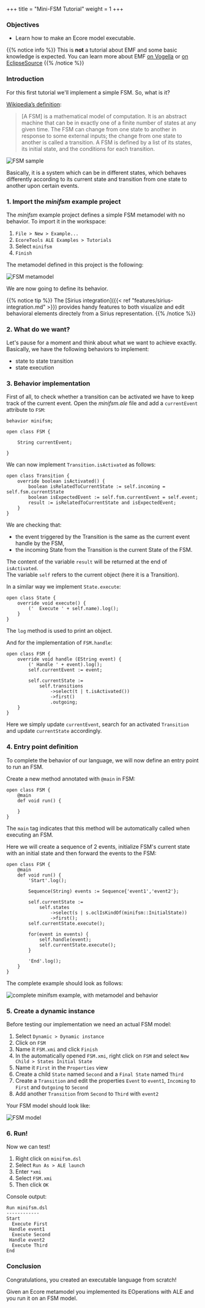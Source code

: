 +++
title = "Mini-FSM Tutorial"
weight = 1
+++

### Objectives

- Learn how to make an Ecore model executable.

{{% notice info %}}
This is **not** a tutorial about EMF and some basic knowledge is expected. You can learn more about EMF [on Vogella](https://www.vogella.com/tutorials/EclipseEMF/article.html) or [on EclipseSource](https://eclipsesource.com/blogs/tutorials/emf-tutorial/)
{{% /notice %}}

### Introduction

For this first tutorial we'll implement a simple FSM. So, what is it?

[Wikipedia’s definition](https://en.wikipedia.org/wiki/Finite-state_machine):
> [A FSM] is a mathematical model of computation. It is an abstract machine that can be in exactly one of a finite number of states at any given time. The FSM can change from one state to another in response to some external inputs; the change from one state to another is called a transition. A FSM is defined by a list of its states, its initial state, and the conditions for each transition.

![FSM sample](https://upload.wikimedia.org/wikipedia/commons/thumb/9/9e/Turnstile_state_machine_colored.svg/330px-Turnstile_state_machine_colored.svg.png)

Basically, it is a system which can be in different states, which behaves differently according to its current state and transition from one state to another upon certain events.

### 1. Import the _minifsm_ example project

The _minifsm_ example project defines a simple FSM metamodel with no behavior. To import it in the workspace:

1. `File > New > Example...`
2. `EcoreTools ALE Examples > Tutorials`
3. Select `minifsm`
4. `Finish`

The metamodel defined in this project is the following:

![FSM metamodel](/images/minifsm_metamodel_diagram.png)

We are now going to define its behavior. 

{{% notice tip %}}
The [Sirius integration]({{< ref "features/sirius-integration.md" >}}) provides handy features to both visualize and edit behavioral elements directely from a Sirius representation.
{{% /notice %}}

### 2. What do we want?

Let's pause for a moment and think about what we want to achieve exactly. Basically, we have the following behaviors to implement:
 - state to state transition
 - state execution

### 3. Behavior implementation

First of all, to check whether a transition can be activated we have to keep track of the current event. Open the _minifsm.ale_ file and add a `currentEvent` attribute to `FSM`:

```
behavior minifsm;

open class FSM {

    String currentEvent;

}
```

We can now implement `Transition.isActivated` as follows:

```
open class Transition {
    override boolean isActivated() {
        boolean isRelatedToCurrentState := self.incoming = self.fsm.currentState
        boolean isExpectedEvent := self.fsm.currentEvent = self.event;
        result := isRelatedToCurrentState and isExpectedEvent;
    }
}
```

We are checking that:
 * the event triggered by the Transition is the same as the current event handle by the FSM,
 * the incoming State from the Transition is the current State of the FSM.

The content of the variable `result` will be returned at the end of `isActivated`.  
The variable `self` refers to the current object (here it is a Transition).


In a similar way we implement `State.execute`:

```
open class State {
    override void execute() {
        ('  Execute ' + self.name).log();
    }
}
```

The `log` method is used to print an object.

And for the implementation of `FSM.handle`:

```
open class FSM {
    override void handle (EString event) {
        (' Handle ' + event).log();
        self.currentEvent := event;

        self.currentState :=
            self.transitions
                ->select(t | t.isActivated())
                ->first()
                .outgoing;
    }
}

```

Here we simply update `currentEvent`, search for an activated `Transition` and update `currentState` accordingly.

### 4. Entry point definition

To complete the behavior of our language, we will now define an entry point to run an FSM.

Create a new method annotated with `@main` in FSM:

```
open class FSM {
    @main
    def void run() {

    }
}
```

The `main` tag indicates that this method will be automatically called when executing an FSM.

Here we will create a sequence of 2 events, initialize FSM's current state with an initial state and then forward the events to the FSM:

```
open class FSM {
    @main
    def void run() {
        'Start'.log();

        Sequence(String) events := Sequence{'event1','event2'};

        self.currentState :=
            self.states
                ->select(s | s.oclIsKindOf(minifsm::InitialState))
                ->first();
        self.currentState.execute();

        for(event in events) {
            self.handle(event);
            self.currentState.execute();
        }

        'End'.log();
    }
}
```

The complete example should look as follows:

![complete minifsm example, with metamodel and behavior](/images/minifsm_complete_language_screenshot.png)

### 5. Create a dynamic instance

Before testing our implementation we need an actual FSM model:

1. Select `Dynamic > Dynamic instance`
2. Click on `FSM`
3. Name it `FSM.xmi` and click `Finish`
4. In the automatically opened `FSM.xmi`, right click on `FSM` and select `New Child > States Initial State`
5. Name it `First` in the `Properties` view
6. Create a child `State` named `Second` and a `Final State` named `Third`
7. Create a `Transition` and edit the properties `Event` to `event1`, `Incoming` to  `First` and `Outgoing` to `Second`
8. Add another `Transition` from `Second` to `Third` with `event2`

Your FSM model should look like:

![FSM model](/images/minifsm_model_tree.png)

### 6. Run!

Now we can test!

1. Right click on `minifsm.dsl`
2. Select `Run As > ALE launch`
3. Enter `*xmi`
4. Select `FSM.xmi`
5. Then click `OK`

Console output:

```
Run minifsm.dsl
------------
Start
  Execute First
 Handle event1
  Execute Second
 Handle event2
  Execute Third
End
```

### Conclusion

Congratulations, you created an executable language from scratch!

Given an Ecore metamodel you implemented its EOperations with ALE and you run it on an FSM model.
